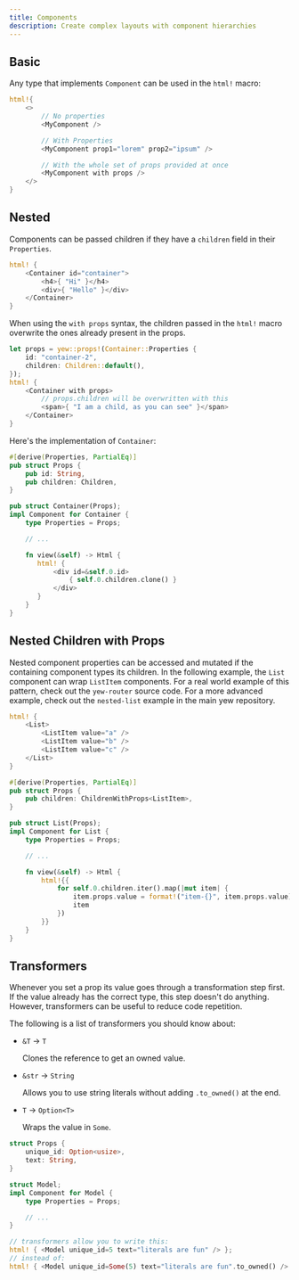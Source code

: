 ```yaml
---
title: Components
description: Create complex layouts with component hierarchies
---
```


## Basic

Any type that implements `Component` can be used in the `html!` macro:

```rust
html!{
    <>
        // No properties
        <MyComponent />

        // With Properties
        <MyComponent prop1="lorem" prop2="ipsum" />

        // With the whole set of props provided at once
        <MyComponent with props />
    </>
}
```

## Nested

Components can be passed children if they have a `children` field in their `Properties`.

```rust title="parent.rs"
html! {
    <Container id="container">
        <h4>{ "Hi" }</h4>
        <div>{ "Hello" }</div>
    </Container>
}
```

When using the `with props` syntax, the children passed in the `html!` macro overwrite the ones already present in the props.

```rust
let props = yew::props!(Container::Properties {
    id: "container-2",
    children: Children::default(),
});
html! {
    <Container with props>
        // props.children will be overwritten with this
        <span>{ "I am a child, as you can see" }</span>
    </Container>
}
```

Here's the implementation of `Container`:

```rust
#[derive(Properties, PartialEq)]
pub struct Props {
    pub id: String,
    pub children: Children,
}

pub struct Container(Props);
impl Component for Container {
    type Properties = Props;

    // ...

    fn view(&self) -> Html {
       html! {
           <div id=&self.0.id>
               { self.0.children.clone() }
           </div>
       }
    }
}
```

## Nested Children with Props

Nested component properties can be accessed and mutated if the containing component types its children. In the following example, the `List` component can wrap `ListItem` components. For a real world example of this pattern, check out the `yew-router` source code. For a more advanced example, check out the `nested-list` example in the main yew repository.

```rust
html! {
    <List>
        <ListItem value="a" />
        <ListItem value="b" />
        <ListItem value="c" />
    </List>
}
```

```rust
#[derive(Properties, PartialEq)]
pub struct Props {
    pub children: ChildrenWithProps<ListItem>,
}

pub struct List(Props);
impl Component for List {
    type Properties = Props;

    // ...

    fn view(&self) -> Html {
        html!{{
            for self.0.children.iter().map(|mut item| {
                item.props.value = format!("item-{}", item.props.value);
                item
            })
        }}
    }
}
```

## Transformers

Whenever you set a prop its value goes through a transformation step first.
If the value already has the correct type, this step doesn't do anything.
However, transformers can be useful to reduce code repetition.

The following is a list of transformers you should know about:

- `&T` -> `T`

  Clones the reference to get an owned value.

- `&str` -> `String`

  Allows you to use string literals without adding `.to_owned()` at the end.

- `T` -> `Option<T>`

  Wraps the value in `Some`.

```rust
struct Props {
    unique_id: Option<usize>,
    text: String,
}

struct Model;
impl Component for Model {
    type Properties = Props;

    // ...
}

// transformers allow you to write this:
html! { <Model unique_id=5 text="literals are fun" /> };
// instead of:
html! { <Model unique_id=Some(5) text="literals are fun".to_owned() /> };
```
